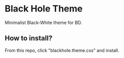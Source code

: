# Black Hole Theme
Minimalist Black-White theme for BD.

## How to install?
From this repo, click "blackhole.theme.css" and install.
